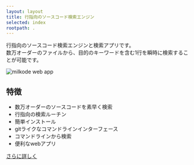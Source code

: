 ```yaml
---
layout: layout
title: 行指向のソースコード検索エンジン
selected: index
rootpath: .
---
```

行指向のソースコード検索エンジンと検索アプリです。<br>
数万オーダーのファイルから、目的のキーワードを含む1行を瞬時に検索することが可能です。 

<img alt='milkode web app' src='{{page.rootpath}}/images/milkode-web-01.jpg' />

## 特徴
* 数万オーダーのソースコードを素早く検索 
* 行指向の検索ルーチン 
* 簡単インストール
* gitライクなコマンドラインインターフェース 
* コマンドラインから検索 
* 便利なwebアプリ

[さらに詳しく](./features.html)
